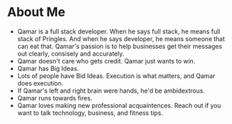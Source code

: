 <!DOCTYPE html>
<html>
<head>
    <!-- Latest compiled and minified CSS -->
    <link rel="stylesheet" href="https://maxcdn.bootstrapcdn.com/bootsrap/3.3.6/css/bootstrap.min.css" integrity="sha384-1q8mTJOASx8i1Au+a5WDVnPi2lkfwwEA8hDDdjZlpLeghxjVMEfgjWPGmkzs7" crossorigin="anonymous">
</head>
<body>
<div class="container">
  <div class="row">
    <div class="col-sm-8">
        <div class="page-header">
            <h1>About Me</h1>
     <ul class="list-group">
  <li class="list-group-item">Qamar is a full stack developer. When he says full stack, he means full stack of Pringles. And when he says developer, he means someone that can eat that. Qamar's passion is to help businesses get their messages out clearly, consisely and accurately.</li>
  <li class="list-group-item">Qamar doesn't care who gets credit. Qamar just wants to win.</li>
  <li class="list-group-item">Qamar has Big Ideas.</li>
  <li class="list-group-item">Lots of people have Bid Ideas. Execution is what matters, and Qamar does execution.</li>
  <li class="list-group-item">If Qamar's left and right brain were hands, he'd be ambidextrous.</li>
  <li class="list-group-item">Qamar runs towards fires.</li>
  <li class="list-group-item">Qamar loves making new professional acquaintences. Reach out if you want to talk technology, business, and fitness tips.</li>
</ul>
</div>
</body>
</html>